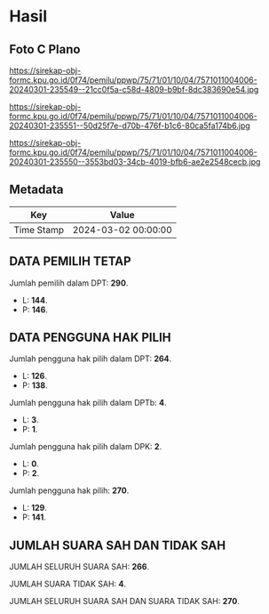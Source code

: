 # Hasil

## Foto C Plano

https://sirekap-obj-formc.kpu.go.id/0f74/pemilu/ppwp/75/71/01/10/04/7571011004006-20240301-235549--21cc0f5a-c58d-4809-b9bf-8dc383690e54.jpg

https://sirekap-obj-formc.kpu.go.id/0f74/pemilu/ppwp/75/71/01/10/04/7571011004006-20240301-235551--50d25f7e-d70b-476f-b1c6-80ca5fa174b6.jpg

https://sirekap-obj-formc.kpu.go.id/0f74/pemilu/ppwp/75/71/01/10/04/7571011004006-20240301-235550--3553bd03-34cb-4019-bfb6-ae2e2548cecb.jpg


## Metadata

| Key        | Value               |
| ---------- | ------------------- |
| Time Stamp | 2024-03-02 00:00:00 |


## DATA PEMILIH TETAP

Jumlah pemilih dalam DPT: **290**.
 * L: **144**.
 * P: **146**.

## DATA PENGGUNA HAK PILIH

Jumlah pengguna hak pilih dalam DPT: **264**.
 * L: **126**.
 * P: **138**.

Jumlah pengguna hak pilih dalam DPTb: **4**.
 * L: **3**.
 * P: **1**.

Jumlah pengguna hak pilih dalam DPK: **2**.
 * L: **0**.
 * P: **2**.

Jumlah pengguna hak pilih: **270**.
 * L: **129**.
 * P: **141**.

## JUMLAH SUARA SAH DAN TIDAK SAH

JUMLAH SELURUH SUARA SAH: **266**.

JUMLAH SUARA TIDAK SAH: **4**.

JUMLAH SELURUH SUARA SAH DAN SUARA TIDAK SAH: **270**.


